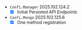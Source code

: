 - `Confi.Manager` 2025.102.124.2
    - [x] Initial Persisted API Endpoints
- `Confi.Mongo` 2025.102.125.6
    - [x] One method registration